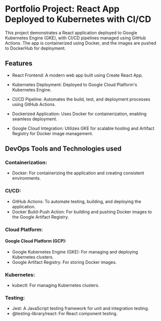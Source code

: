 # Portfolio Project: React App Deployed to Kubernetes with CI/CD

This project demonstrates a React application deployed to Google Kubernetes Engine (GKE), with CI/CD pipelines managed using GitHub Actions. The app is containerized using Docker, and the images are pushed to DockerHub for deployment.
## Features

- React Frontend: A modern web app built using Create React App.

- Kubernetes Deployment: Deployed to Google Cloud Platform's Kubernetes Engine.

- CI/CD Pipeline: Automates the build, test, and deployment processes using GitHub Actions.

- Dockerized Application: Uses Docker for containerization, enabling seamless deployment.

- Google Cloud Integration: Utilizes GKE for scalable hosting and Artifact Registry for Docker image management.

## DevOps Tools and Technologies used
### Containerization:
- Docker: For containerizing the application and creating consistent environments.
### CI/CD:
- GitHub Actions: To automate testing, building, and deploying the application.
- Docker Build-Push Action: For building and pushing Docker images to the Google Artifact Registry.

### Cloud Platform:
#### Google Cloud Platform (GCP):
- Google Kubernetes Engine (GKE): For managing and deploying Kubernetes clusters.
- Google Artifact Registry: For storing Docker images.

### Kubernetes:
- kubectl: For managing Kubernetes clusters.
### Testing:
- Jest: A JavaScript testing framework for unit and integration testing.
- @testing-library/react: For React component testing.